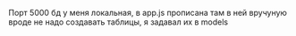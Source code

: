 Порт 5000
бд у меня локальная, в app.js прописана
там в ней вручуную вроде не надо создавать таблицы, я задавал их в models
